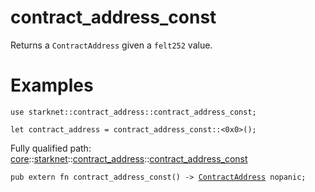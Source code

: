 # contract_address_const

Returns a `ContractAddress` given a `felt252` value.
# Examples

```cairo
use starknet::contract_address::contract_address_const;

let contract_address = contract_address_const::<0x0>();
```

Fully qualified path: [core](./core.md)::[starknet](./core-starknet.md)::[contract_address](./core-starknet-contract_address.md)::[contract_address_const](./core-starknet-contract_address-contract_address_const.md)

<pre><code class="language-cairo">pub extern fn contract_address_const() -&gt; <a href="core-starknet-contract_address-ContractAddress.html">ContractAddress</a> nopanic;</code></pre>

